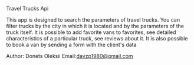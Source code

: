 Travel Trucks Api

This app is designed to search the parameters of travel trucks. You can filter
trucks by the city in which it is located and by the parameters of the truck
itself. It is possible to add favorite vans to favorites, see detailed
characteristics of a particular truck, see reviews about it. It is also possible
to book a van by sending a form with the client's data

Author: Donets Oleksii Email:davzp1980@gmail.com
